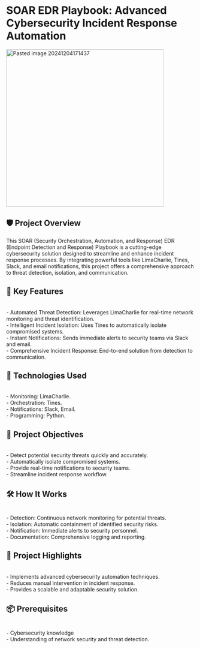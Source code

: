 # SOAR EDR Playbook: Advanced Cybersecurity Incident Response Automation #

<img width="420" alt="Pasted image 20241204171437" src="https://github.com/user-attachments/assets/197c97e6-ccf8-42a5-8dd8-6bd969679306">


## 🛡️ Project Overview ##
This SOAR (Security Orchestration, Automation, and Response) EDR (Endpoint Detection and Response) Playbook is a cutting-edge cybersecurity solution designed to streamline and enhance incident response processes. By integrating powerful tools like LimaCharlie, Tines, Slack, and email notifications, this project offers a comprehensive approach to threat detection, isolation, and communication.
## 🚀 Key Features ##

<br>- Automated Threat Detection: Leverages LimaCharlie for real-time network monitoring and threat identification.
<br>- Intelligent Incident Isolation: Uses Tines to automatically isolate compromised systems.
<br>- Instant Notifications: Sends immediate alerts to security teams via Slack and email.
<br>- Comprehensive Incident Response: End-to-end solution from detection to communication.

## 🔧 Technologies Used ##

<br>- Monitoring: LimaCharlie.
<br>- Orchestration: Tines.
<br>- Notifications: Slack, Email.
<br>- Programming: Python.

## 🎯 Project Objectives ##

<br>- Detect potential security threats quickly and accurately.
<br>- Automatically isolate compromised systems.
<br>- Provide real-time notifications to security teams.
<br>- Streamline incident response workflow.

## 🛠️ How It Works ##

<br>- Detection: Continuous network monitoring for potential threats.
<br>- Isolation: Automatic containment of identified security risks.
<br>- Notification: Immediate alerts to security personnel.
<br>- Documentation: Comprehensive logging and reporting.

## 🔬 Project Highlights ##

<br>- Implements advanced cybersecurity automation techniques.
<br>- Reduces manual intervention in incident response.
<br>- Provides a scalable and adaptable security solution.

## 📦 Prerequisites ##

<br>- Cybersecurity knowledge
<br>- Understanding of network security and threat detection.
